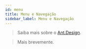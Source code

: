 ```yaml
---
id: menu
title: Menu e Navegação
sidebar_label: Menu e Navegação
---
```


> Saiba mais sobre o [Ant.Design](https://ant.design/).

> Mais brevemente.
